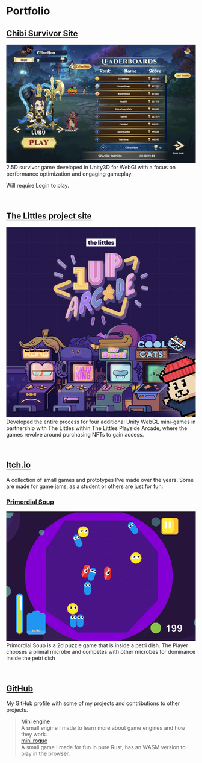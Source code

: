 # Portfolio

## [Chibi Survivor Site](https://chibi.gg/sso?app=survivor)

![survivor](images/survivor01.jpg)
2.5D survivor game developed in Unity3D for WebGl with a focus on performance optimization and engaging gameplay.

Will require Login to play.

<div style="page-break-before:always">&nbsp;</div>
<p></p>

## [The Littles project site](https://playside.thelittles.io/arcade?near=portalFromArcadeToPlayside)

![littles](images/the-littles01.png)
Developed the entire process for four additional Unity WebGL mini-games in partnership with The Littles within The Littles Playside Arcade, where the games revolve around purchasing NFTs to gain access.

<div style="page-break-before:always">&nbsp;</div>
<p></p>

## [Itch.io](https://pctzonoes.itch.io/)

A collection of small games and prototypes I've made over the years. Some are made for game jams, as a student or others are just for fun.

### [Primordial Soup](https://dapperpenguin.itch.io/physics-game)

![primordial](./images/primordial-soup.gif)
Primordial Soup is a 2d puzzle game that is inside a petri dish. The Player chooses a primal microbe and competes with other microbes for dominance inside the petri dish

<div style="page-break-before:always">&nbsp;</div>
<p></p>

## [GitHub](https://github.com/PCtzonoes)

My GitHub profile with some of my projects and contributions to other projects.

  > [Mini engine](https://github.com/PCtzonoes/Minimal-Engine)  
  A small engine I made to learn more about game engines and how they work.  
  > [mini rogue](https://github.com/PCtzonoes/mini-rogue)  
  A small game I made for fun in pure Rust, has an WASM version to play in the browser.
